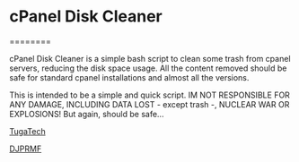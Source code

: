 # cPanel Disk Cleaner
========

cPanel Disk Cleaner is a simple bash script to clean some trash from cpanel servers, reducing the disk space usage.
All the content removed should be safe for standard cpanel installations and almost all the versions.

This is intended to be a simple and quick script.
IM NOT RESPONSIBLE FOR ANY DAMAGE, INCLUDING DATA LOST - except trash -, NUCLEAR WAR OR EXPLOSIONS!
But again, should be safe...

[TugaTech][1]

[DJPRMF][2]


  [1]: http://tugatech.com.pt
  [2]: http://djprmf.com